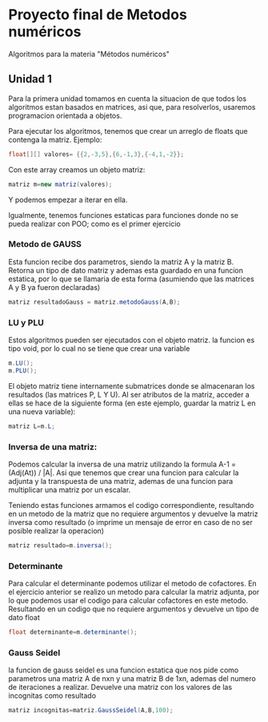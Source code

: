 # Proyecto final de Metodos numéricos
Algoritmos para la materia "Métodos numéricos"


## Unidad 1
Para la primera unidad tomamos en cuenta la situacion de que todos los algoritmos estan basados en  matrices, asi que, para resolverlos, usaremos programacion orientada a objetos.

Para ejecutar los algoritmos, tenemos que crear un arreglo de floats que contenga la matriz. Ejemplo:

```java
float[][] valores= {{2,-3,5},{6,-1,3},{-4,1,-2}};
```
Con este array creamos un objeto matriz:
```java
matriz m=new matriz(valores);
```

Y podemos empezar a iterar en ella.

Igualmente, tenemos funciones estaticas para funciones donde no se pueda realizar con POO; como es el primer ejercicio

### Metodo de GAUSS
Esta funcion recibe dos parametros, siendo la matriz A y la matriz B. Retorna un tipo de dato matriz y ademas esta guardado en una funcion estatica, por lo que se llamaria de esta forma (asumiendo que las matrices A y B ya fueron declaradas)
```java
matriz resultadoGauss = matriz.metodoGauss(A,B);
```
### LU y PLU

Estos algoritmos pueden ser ejecutados con el objeto matriz. la funcion es tipo void, por lo cual 
no se tiene que crear una variable
```java
m.LU();
m.PLU();
```

El objeto matriz tiene internamente submatrices donde se almacenaran los resultados (las matrices P, L Y U). Al ser atributos de la matriz, acceder a ellas se hace de la siguiente forma (en este ejemplo, guardar la matriz L en una nueva variable):
```java
matriz L=m.L;
```

### Inversa de una matriz:

Podemos calcular la inversa de una matriz utilizando la formula A-1 = (Adj(At)) / |A|. Asi que tenemos que crear una funcion para calcular la adjunta y la transpuesta de una matriz, ademas de una funcion para multiplicar una matriz por un escalar.

Teniendo estas funciones armamos el codigo correspondiente, resultando en un metodo de la matriz que no requiere argumentos y devuelve la matriz inversa como resultado (o imprime un mensaje de error en caso de no ser posible realizar la operacion)
```java
matriz resultado=m.inversa();
```

### Determinante

Para calcular el determinante podemos utilizar el metodo de cofactores. En el ejercicio anterior se realizo un metodo para calcular la matriz adjunta, por lo
que podemos usar el codigo para calcular cofactores en este metodo. Resultando en un codigo que no requiere argumentos y devuelve un tipo de dato float
```java
float determinante=m.determinante();
```

### Gauss Seidel

la funcion de gauss seidel es una funcion estatica que nos pide como parametros una matriz A de nxn y una matriz B de 1xn, ademas del numero de iteraciones a realizar.
Devuelve una matriz con los valores de las incognitas como resultado
```java
matriz incognitas=matriz.GaussSeidel(A,B,100);
```
